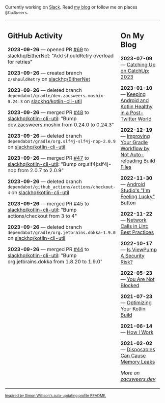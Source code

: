 Currently working on [Slack](https://slack.com/). Read [my blog](https://zacsweers.dev/) or follow me on places `@ZacSweers`.

<table><tr><td valign="top" width="60%">

## GitHub Activity
<!-- githubActivity starts -->
**2023-09-26** — opened PR [#69](https://github.com/slackhq/EitherNet/pull/69) to [slackhq/EitherNet](https://github.com/slackhq/EitherNet): "Add shouldRetry overload for retries"

**2023-09-26** — created branch `z/shouldRetry` on [slackhq/EitherNet](https://github.com/slackhq/EitherNet)

**2023-09-26** — deleted branch `dependabot/gradle/dev.zacsweers.moshix-0.24.3` on [slackhq/kotlin-cli-util](https://github.com/slackhq/kotlin-cli-util)

**2023-09-26** — merged PR [#48](https://github.com/slackhq/kotlin-cli-util/pull/48) to [slackhq/kotlin-cli-util](https://github.com/slackhq/kotlin-cli-util): "Bump dev.zacsweers.moshix from 0.24.0 to 0.24.3"

**2023-09-26** — deleted branch `dependabot/gradle/org.slf4j-slf4j-nop-2.0.9` on [slackhq/kotlin-cli-util](https://github.com/slackhq/kotlin-cli-util)

**2023-09-26** — merged PR [#47](https://github.com/slackhq/kotlin-cli-util/pull/47) to [slackhq/kotlin-cli-util](https://github.com/slackhq/kotlin-cli-util): "Bump org.slf4j:slf4j-nop from 2.0.7 to 2.0.9"

**2023-09-26** — deleted branch `dependabot/github_actions/actions/checkout-4` on [slackhq/kotlin-cli-util](https://github.com/slackhq/kotlin-cli-util)

**2023-09-26** — merged PR [#45](https://github.com/slackhq/kotlin-cli-util/pull/45) to [slackhq/kotlin-cli-util](https://github.com/slackhq/kotlin-cli-util): "Bump actions/checkout from 3 to 4"

**2023-09-26** — deleted branch `dependabot/gradle/org.jetbrains.dokka-1.9.0` on [slackhq/kotlin-cli-util](https://github.com/slackhq/kotlin-cli-util)

**2023-09-26** — merged PR [#44](https://github.com/slackhq/kotlin-cli-util/pull/44) to [slackhq/kotlin-cli-util](https://github.com/slackhq/kotlin-cli-util): "Bump org.jetbrains.dokka from 1.8.20 to 1.9.0"
<!-- githubActivity ends -->
</td><td valign="top" width="40%">

## On My Blog
<!-- blog starts -->
**2023-07-09** — [Catching Up on CatchUp: 2023](https://www.zacsweers.dev/catching-up-on-catchup-2023/)

**2023-01-10** — [Keeping Android and Kotlin Healthy in a Post-Twitter World](https://www.zacsweers.dev/keeping-android-healthy/)

**2022-12-19** — [Improving Your Gradle Workflow by Not Auto-reloading Build Files](https://www.zacsweers.dev/improving-your-workflow-by-not-auto-reloading-build-files/)

**2022-11-30** — [Android Studio's "I'm Feeling Lucky" Button](https://www.zacsweers.dev/android-studios-im-feeling-lucky-button/)

**2022-11-22** — [Network Calls in Lint: Best Practices](https://www.zacsweers.dev/network-calls-in-lint-best-practices/)

**2022-10-17** — [Is ViewPump A Security Risk?](https://www.zacsweers.dev/is-viewpump-a-security-risk/)

**2022-05-23** — [You Are Not Blocked](https://www.zacsweers.dev/you-are-not-blocked/)

**2021-07-23** — [Optimizing Your Kotlin Build](https://www.zacsweers.dev/optimizing-your-kotlin-build/)

**2021-06-14** — [How I Work](https://www.zacsweers.dev/how-i-work/)

**2021-02-02** — [Disposables Can Cause Memory Leaks](https://www.zacsweers.dev/disposables-can-cause-memory-leaks/)
<!-- blog ends -->
_More on [zacsweers.dev](https://zacsweers.dev/)_
</td></tr></table>

<sub><a href="https://simonwillison.net/2020/Jul/10/self-updating-profile-readme/">Inspired by Simon Willison's auto-updating profile README.</a></sub>